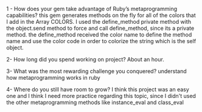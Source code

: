 1 - How does your gem take advantage of Ruby’s metaprogramming capabilities?
this gem generates methods on the fly for all of the colors that I add in the Array COLORS.
I used the define_method private method with the object.send method to force and call define_method, since its a private method.
the define_method received the color name to define the method name and use the color code
in order to colorize the string which is the self object.

2- How long did you spend working on project?
About an hour.

3- What was the most rewarding challenge you conquered?
understand how metaprogramming works in ruby

4- Where do you still have room to grow?
I think this project was an easy one and I think I need more practice regarding this topic,
 since I didn't used the other metaprogramming methods like instance_eval and class_eval
